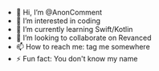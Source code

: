 - 👋 Hi, I’m @AnonComment
- 👀 I’m interested in coding
- 🌱 I’m currently learning Swift/Kotlin
- 💞️ I’m looking to collaborate on Revanced
- 📫 How to reach me: tag me somewhere 
- ⚡ Fun fact: You don't know my name

<!---
AnonComment/AnonComment is a ✨ special ✨ repository because its `README.md` (this file) appears on your GitHub profile.
You can click the Preview link to take a look at your changes.
--->
